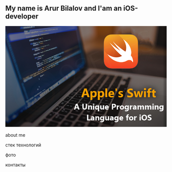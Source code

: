 ## My name is Arur Bilalov and I'am an iOS-developer 

![Header](https://github.com/ArturBilalov/ArturBilalov/blob/main/assets/apple%20swift.jpeg) 

about me

стек технологий

фото

контакты

